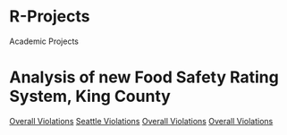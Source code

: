 # R-Projects
Academic Projects

# Analysis of new Food Safety Rating System, King County
[Overall Violations](./food-safety/Dashboard_Screenshots/All_Violations.png)
[Seattle Violations](./food-safety/Dashboard_Screenshots/Seattle_Violations.png)
[Overall Violations](./food-safety/Dashboard_Screenshots/All_Violations.png)
[Overall Violations](./food-safety/Dashboard_Screenshots/All_Violations.png)
